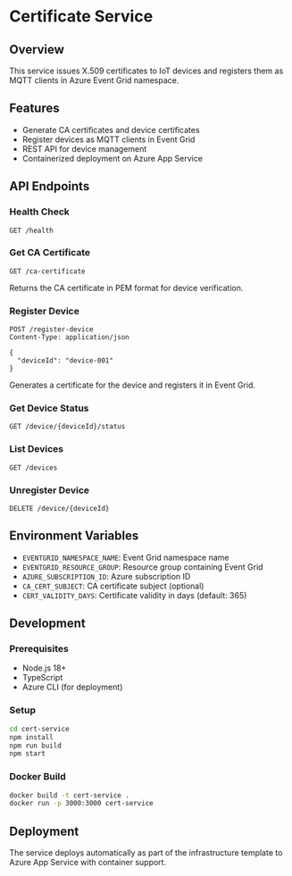 # Certificate Service

## Overview
This service issues X.509 certificates to IoT devices and registers them as MQTT clients in Azure Event Grid namespace.

## Features
- Generate CA certificates and device certificates
- Register devices as MQTT clients in Event Grid
- REST API for device management
- Containerized deployment on Azure App Service

## API Endpoints

### Health Check
```
GET /health
```

### Get CA Certificate
```
GET /ca-certificate
```
Returns the CA certificate in PEM format for device verification.

### Register Device
```
POST /register-device
Content-Type: application/json

{
  "deviceId": "device-001"
}
```
Generates a certificate for the device and registers it in Event Grid.

### Get Device Status
```
GET /device/{deviceId}/status
```

### List Devices
```
GET /devices
```

### Unregister Device
```
DELETE /device/{deviceId}
```

## Environment Variables
- `EVENTGRID_NAMESPACE_NAME`: Event Grid namespace name
- `EVENTGRID_RESOURCE_GROUP`: Resource group containing Event Grid
- `AZURE_SUBSCRIPTION_ID`: Azure subscription ID
- `CA_CERT_SUBJECT`: CA certificate subject (optional)
- `CERT_VALIDITY_DAYS`: Certificate validity in days (default: 365)

## Development

### Prerequisites
- Node.js 18+
- TypeScript
- Azure CLI (for deployment)

### Setup
```bash
cd cert-service
npm install
npm run build
npm start
```

### Docker Build
```bash
docker build -t cert-service .
docker run -p 3000:3000 cert-service
```

## Deployment
The service deploys automatically as part of the infrastructure template to Azure App Service with container support.
